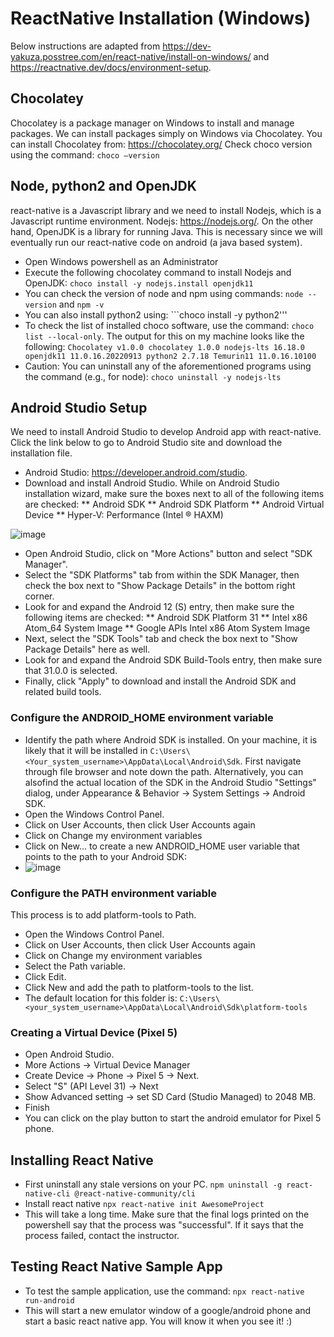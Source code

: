 # ReactNative Installation (Windows)
Below instructions are adapted from https://dev-yakuza.posstree.com/en/react-native/install-on-windows/ and https://reactnative.dev/docs/environment-setup.
## Chocolatey
Chocolatey is a package manager on Windows to install and manage packages. We can install packages simply on Windows via Chocolatey.
You can install Chocolatey from: https://chocolatey.org/
Check choco version using the command: ```choco –version```

## Node, python2 and OpenJDK

react-native is a Javascript library and we need to install Nodejs, which is a Javascript runtime environment. Nodejs: https://nodejs.org/. On the other hand, OpenJDK is a library for running Java. This is necessary since we will eventually run our react-native code on android (a java based system).

* Open Windows powershell as an Administrator
* Execute the following chocolatey command to install Nodejs and OpenJDK: ```choco install -y nodejs.install openjdk11```
* You can check the version of node and npm using commands: ```node --version``` and ```npm -v```
* You can also install python2 using: ```choco install -y python2'''
* To check the list of installed choco software, use the command: ```choco list --local-only```. The output for this on my machine looks like the following: ```Chocolatey v1.0.0
chocolatey 1.0.0
nodejs-lts 16.18.0
openjdk11 11.0.16.20220913
python2 2.7.18
Temurin11 11.0.16.10100```
* Caution: You can uninstall any of the aforementioned programs using the command (e.g., for node): ```choco uninstall -y nodejs-lts```


## Android Studio Setup
We need to install Android Studio to develop Android app with react-native. Click the link below to go to Android Studio site and download the installation file.

* Android Studio: https://developer.android.com/studio.
* Download and install Android Studio. While on Android Studio installation wizard, make sure the boxes next to all of the following items are checked:
** Android SDK
** Android SDK Platform
** Android Virtual Device
** Hyper-V: Performance (Intel ® HAXM)

![image](https://user-images.githubusercontent.com/16555135/197799640-0076e4bf-2adc-4a36-ad2b-37f02964b79d.png)


* Open Android Studio, click on "More Actions" button and select "SDK Manager".
* Select the "SDK Platforms" tab from within the SDK Manager, then check the box next to "Show Package Details" in the bottom right corner.
* Look for and expand the Android 12 (S) entry, then make sure the following items are checked:
** Android SDK Platform 31
** Intel x86 Atom_64 System Image 
** Google APIs Intel x86 Atom System Image
* Next, select the "SDK Tools" tab and check the box next to "Show Package Details" here as well.
* Look for and expand the Android SDK Build-Tools entry, then make sure that 31.0.0 is selected.
* Finally, click "Apply" to download and install the Android SDK and related build tools.

### Configure the ANDROID_HOME environment variable

* Identify the path where Android SDK is installed. On your machine, it is likely that it will be installed in ```C:\Users\<Your_system_username>\AppData\Local\Android\Sdk```. First navigate through file browser and note down the path. Alternatively, you can alsofind the actual location of the SDK in the Android Studio "Settings" dialog, under Appearance & Behavior → System Settings → Android SDK.
* Open the Windows Control Panel.
* Click on User Accounts, then click User Accounts again
* Click on Change my environment variables
* Click on New... to create a new ANDROID_HOME user variable that points to the path to your Android SDK:
* ![image](https://user-images.githubusercontent.com/16555135/197795599-a6262e3d-17d6-47bc-a51a-a04f1d72ad24.png)

### Configure the PATH environment variable
This process is to add platform-tools to Path.
* Open the Windows Control Panel.
* Click on User Accounts, then click User Accounts again
* Click on Change my environment variables
* Select the Path variable.
* Click Edit.
* Click New and add the path to platform-tools to the list. 
* The default location for this folder is: ```C:\Users\<your_system_username>\AppData\Local\Android\Sdk\platform-tools```


### Creating a Virtual Device (Pixel 5)
* Open Android Studio.
* More Actions -> Virtual Device Manager
* Create Device -> Phone -> Pixel 5 -> Next.
* Select "S" (API Level 31) -> Next
* Show Advanced setting -> set SD Card (Studio Managed) to 2048 MB.
* Finish
* You can click on the play button to start the android emulator for Pixel 5 phone.

## Installing React Native

* First uninstall any stale versions on your PC. ```npm uninstall -g react-native-cli @react-native-community/cli```
* Install react native ```npx react-native init AwesomeProject```
* This will take a long time. Make sure that the final logs printed on the powershell say that the process was "successful". If it says that the process failed, contact the instructor.

## Testing React Native Sample App
* To test the sample application, use the command: ```npx react-native run-android```
* This will start a new emulator window of a google/android phone and start a basic react native app. You will know it when you see it! :)





